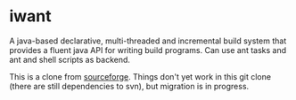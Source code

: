 # iwant
A java-based declarative, multi-threaded and incremental build system that provides a fluent java API for writing build programs.
Can use ant tasks and ant and shell scripts as backend.

This is a clone from [sourceforge](http://iwant.sourceforge.net). Things don't yet work in this git clone (there are still dependencies to svn), but migration is in progress.
